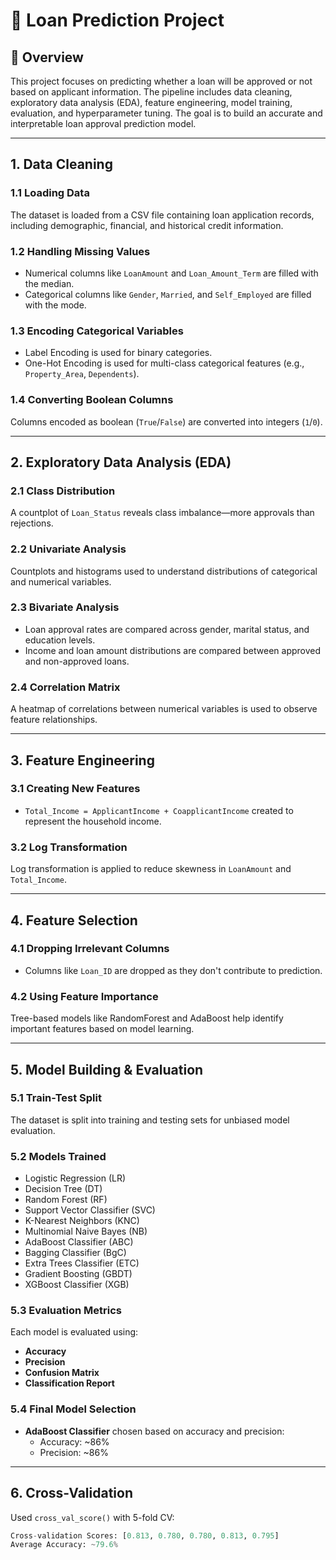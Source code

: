 # 🏦 Loan Prediction Project

## 📌 Overview
This project focuses on predicting whether a loan will be approved or not based on applicant information. The pipeline includes data cleaning, exploratory data analysis (EDA), feature engineering, model training, evaluation, and hyperparameter tuning. The goal is to build an accurate and interpretable loan approval prediction model.

---

## 1. Data Cleaning

### 1.1 Loading Data
The dataset is loaded from a CSV file containing loan application records, including demographic, financial, and historical credit information.

### 1.2 Handling Missing Values
- Numerical columns like `LoanAmount` and `Loan_Amount_Term` are filled with the median.
- Categorical columns like `Gender`, `Married`, and `Self_Employed` are filled with the mode.

### 1.3 Encoding Categorical Variables
- Label Encoding is used for binary categories.
- One-Hot Encoding is used for multi-class categorical features (e.g., `Property_Area`, `Dependents`).

### 1.4 Converting Boolean Columns
Columns encoded as boolean (`True`/`False`) are converted into integers (`1`/`0`).

---

## 2. Exploratory Data Analysis (EDA)

### 2.1 Class Distribution
A countplot of `Loan_Status` reveals class imbalance—more approvals than rejections.

### 2.2 Univariate Analysis
Countplots and histograms used to understand distributions of categorical and numerical variables.

### 2.3 Bivariate Analysis
- Loan approval rates are compared across gender, marital status, and education levels.
- Income and loan amount distributions are compared between approved and non-approved loans.

### 2.4 Correlation Matrix
A heatmap of correlations between numerical variables is used to observe feature relationships.

---

## 3. Feature Engineering

### 3.1 Creating New Features
- `Total_Income = ApplicantIncome + CoapplicantIncome` created to represent the household income.

### 3.2 Log Transformation
Log transformation is applied to reduce skewness in `LoanAmount` and `Total_Income`.

---

## 4. Feature Selection

### 4.1 Dropping Irrelevant Columns
- Columns like `Loan_ID` are dropped as they don't contribute to prediction.

### 4.2 Using Feature Importance
Tree-based models like RandomForest and AdaBoost help identify important features based on model learning.

---

## 5. Model Building & Evaluation

### 5.1 Train-Test Split
The dataset is split into training and testing sets for unbiased model evaluation.

### 5.2 Models Trained
- Logistic Regression (LR)
- Decision Tree (DT)
- Random Forest (RF)
- Support Vector Classifier (SVC)
- K-Nearest Neighbors (KNC)
- Multinomial Naive Bayes (NB)
- AdaBoost Classifier (ABC)
- Bagging Classifier (BgC)
- Extra Trees Classifier (ETC)
- Gradient Boosting (GBDT)
- XGBoost Classifier (XGB)

### 5.3 Evaluation Metrics
Each model is evaluated using:
- **Accuracy**
- **Precision**
- **Confusion Matrix**
- **Classification Report**

### 5.4 Final Model Selection
- **AdaBoost Classifier** chosen based on accuracy and precision:
  - Accuracy: ~86%
  - Precision: ~86%

---

## 6. Cross-Validation

Used `cross_val_score()` with 5-fold CV:
```python
Cross-validation Scores: [0.813, 0.780, 0.780, 0.813, 0.795]
Average Accuracy: ~79.6%
